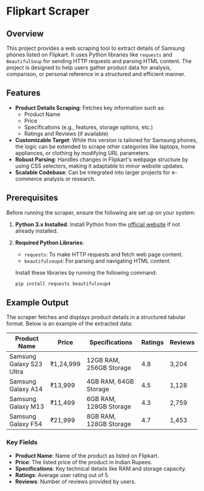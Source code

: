 # Flipkart Scraper

## Overview
This project provides a web scraping tool to extract details of Samsung phones listed on Flipkart. It uses Python libraries like `requests` and `BeautifulSoup` for sending HTTP requests and parsing HTML content. The project is designed to help users gather product data for analysis, comparison, or personal reference in a structured and efficient manner.

## Features
- **Product Details Scraping**: Fetches key information such as:
  - Product Name
  - Price
  - Specifications (e.g., features, storage options, etc.)
  - Ratings and Reviews (if available)
- **Customizable Target**: While this version is tailored for Samsung phones, the logic can be extended to scrape other categories like laptops, home appliances, or clothing by modifying URL parameters.
- **Robust Parsing**: Handles changes in Flipkart's webpage structure by using CSS selectors, making it adaptable to minor website updates.
- **Scalable Codebase**: Can be integrated into larger projects for e-commerce analysis or research.

## Prerequisites
Before running the scraper, ensure the following are set up on your system:

1. **Python 3.x Installed**:
   Install Python from the [official website](https://www.python.org/) if not already installed.

2. **Required Python Libraries**:
   - `requests`: To make HTTP requests and fetch web page content.
   - `beautifulsoup4`: For parsing and navigating HTML content.

   Install these libraries by running the following command:
   ```bash
   pip install requests beautifulsoup4

## Example Output

The scraper fetches and displays product details in a structured tabular format. Below is an example of the extracted data:

| Product Name            | Price      | Specifications        | Ratings | Reviews |
|-------------------------|------------|-----------------------|---------|---------|
| Samsung Galaxy S23 Ultra| ₹1,24,999  | 12GB RAM, 256GB Storage | 4.8     | 3,204   |
| Samsung Galaxy A14      | ₹13,999    | 4GB RAM, 64GB Storage  | 4.5     | 1,128   |
| Samsung Galaxy M13      | ₹11,499    | 6GB RAM, 128GB Storage | 4.3     | 2,759   |
| Samsung Galaxy F54      | ₹21,999    | 8GB RAM, 128GB Storage | 4.7     | 1,453   |

### Key Fields
- **Product Name**: Name of the product as listed on Flipkart.
- **Price**: The listed price of the product in Indian Rupees.
- **Specifications**: Key technical details like RAM and storage capacity.
- **Ratings**: Average user rating out of 5.
- **Reviews**: Number of reviews provided by users.



